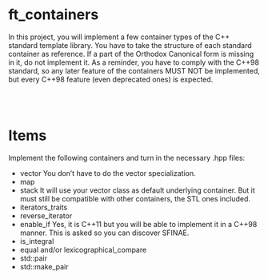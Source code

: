 # ft_containers
In this project, you will implement a few container types of the C++ standard template
library.
You have to take the structure of each standard container as reference. If a part of
the Orthodox Canonical form is missing in it, do not implement it.
As a reminder, you have to comply with the C++98 standard, so any later feature of
the containers MUST NOT be implemented, but every C++98 feature (even deprecated
ones) is expected.

<br></br>

# Items
Implement the following containers and turn in the necessary <container>.hpp files:
- vector
You don’t have to do the vector<bool> specialization.
- map
- stack
It will use your vector class as default underlying container. But it must still be
compatible with other containers, the STL ones included.
- iterators_traits
- reverse_iterator
- enable_if
Yes, it is C++11 but you will be able to implement it in a C++98 manner.
This is asked so you can discover SFINAE.
- is_integral
- equal and/or lexicographical_compare
- std::pair
- std::make_pair
